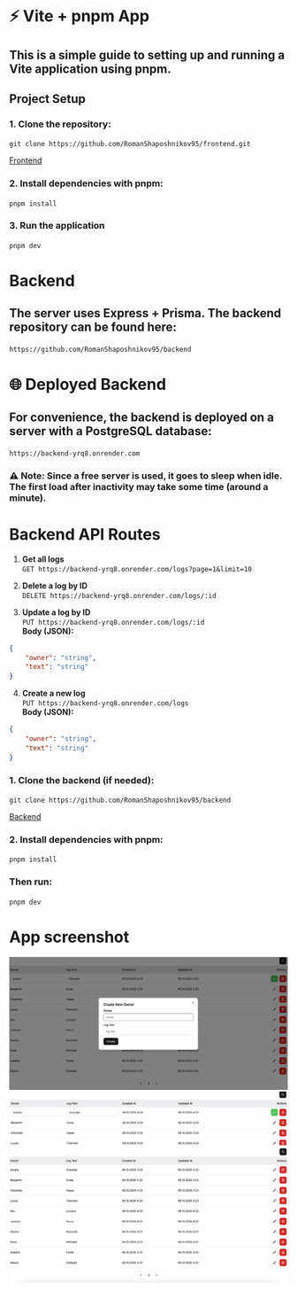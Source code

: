 # ⚡ Vite + pnpm App

## This is a simple guide to setting up and running a Vite application using pnpm.

## Project Setup

### 1. Clone the repository:

`git clone https://github.com/RomanShaposhnikov95/frontend.git`

[Frontend](https://github.com/RomanShaposhnikov95/frontend)

### 2. Install dependencies with pnpm:

`pnpm install`

### 3. Run the application

`pnpm dev`

# Backend

## The server uses Express + Prisma. The backend repository can be found here:

`https://github.com/RomanShaposhnikov95/backend`

# 🌐 Deployed Backend

## For convenience, the backend is deployed on a server with a PostgreSQL database:

`https://backend-yrq8.onrender.com`

### ⚠️ Note: Since a free server is used, it goes to sleep when idle. The first load after inactivity may take some time (around a minute).

# Backend API Routes

1. **Get all logs**  
   `GET https://backend-yrq8.onrender.com/logs?page=1&limit=10`

2. **Delete a log by ID**  
   `DELETE https://backend-yrq8.onrender.com/logs/:id`

3. **Update a log by ID**  
   `PUT https://backend-yrq8.onrender.com/logs/:id`  
   **Body (JSON):**

```json
{
    "owner": "string",
    "text": "string"
}
```

4. **Create a new log**  
   `PUT https://backend-yrq8.onrender.com/logs`  
   **Body (JSON):**

```json
{
    "owner": "string",
    "text": "string"
}
```

### 1. Clone the backend (if needed):

`git clone https://github.com/RomanShaposhnikov95/backend`

[Backend](https://github.com/RomanShaposhnikov95/backend.git)

### 2. Install dependencies with pnpm:

`pnpm install`

### Then run:

`pnpm dev`

# App screenshot

![app](src/shared/assets/screeens/1.png)
![app](src/shared/assets/screeens/2.png)
![app](src/shared/assets/screeens/3.png)
